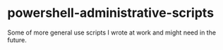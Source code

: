 # powershell-administrative-scripts
Some of more general use scripts I wrote at work and might need in the future.

